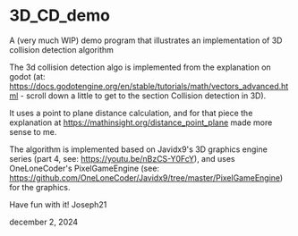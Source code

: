 # 3D_CD_demo
A (very much WIP) demo program that illustrates an implementation of 3D collision detection algorithm

The 3d collision detection algo is implemented from the explanation on godot (at: https://docs.godotengine.org/en/stable/tutorials/math/vectors_advanced.html - scroll down a little to get to the section Collision detection in 3D). 

It uses a point to plane distance calculation, and for that piece the explanation at https://mathinsight.org/distance_point_plane made more sense to me.

The algorithm is implemented based on Javidx9's 3D graphics engine series (part 4, see: https://youtu.be/nBzCS-Y0FcY), and uses OneLoneCoder's PixelGameEngine (see: https://github.com/OneLoneCoder/Javidx9/tree/master/PixelGameEngine) for the graphics.

Have fun with it!
Joseph21

december 2, 2024
